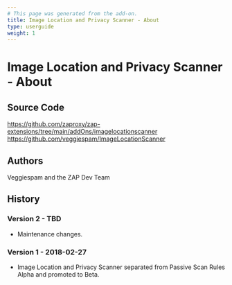 ```yaml
---
# This page was generated from the add-on.
title: Image Location and Privacy Scanner - About
type: userguide
weight: 1
---
```


# Image Location and Privacy Scanner - About

## Source Code

<https://github.com/zaproxy/zap-extensions/tree/main/addOns/imagelocationscanner>  
<https://github.com/veggiespam/ImageLocationScanner>

## Authors

Veggiespam and the ZAP Dev Team

## History

### Version 2 - TBD

* Maintenance changes.

### Version 1 - 2018-02-27

* Image Location and Privacy Scanner separated from Passive Scan Rules Alpha and promoted to Beta.
